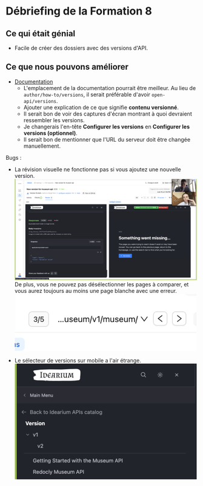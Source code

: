 # Débriefing de la Formation 8

## Ce qui était génial

* Facile de créer des dossiers avec des versions d'API.

## Ce que nous pouvons améliorer

* [Documentation](https://beta-docs.redocly.com/author/how-to/versions/)
  * L'emplacement de la documentation pourrait être meilleur. Au lieu de `author/how-to/versions`, il serait préférable d'avoir `open-api/versions`.
  * Ajouter une explication de ce que signifie **contenu versionné**.
  * Il serait bon de voir des captures d'écran montrant à quoi devraient ressembler les versions.
  * Je changerais l'en-tête **Configurer les versions** en **Configurer les versions (optionnel)**.
  * Il serait bon de mentionner que l'URL du serveur doit être changée manuellement.

Bugs :
  * La révision visuelle ne fonctionne pas si vous ajoutez une nouvelle version.
  ![img](/images/debrief-8-visual-review.png)
  De plus, vous ne pouvez pas désélectionner les pages à comparer, et vous aurez toujours au moins une page blanche avec une erreur.
  ![img](/images/debrief-8-visual-review-2.png)

  * Le sélecteur de versions sur mobile a l'air étrange.
  ![img](/images/debrief-8-versions.png)

